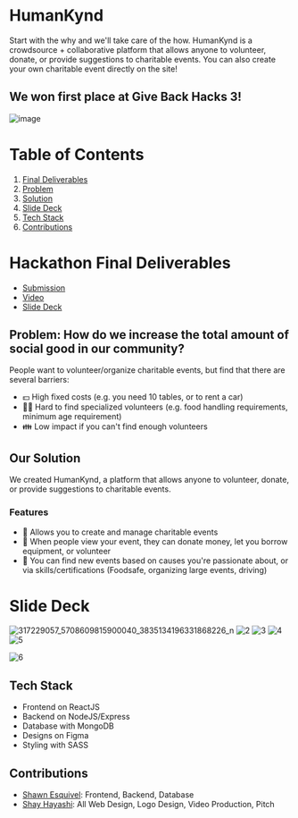 # HumanKynd
Start with the why and we'll take care of the how.  HumanKynd is a crowdsource + collaborative platform that allows anyone to volunteer, donate, or provide suggestions to charitable events. You can also create your own charitable event directly on the site!

## We won first place at Give Back Hacks 3!
![image](https://user-images.githubusercontent.com/94336773/204435105-05785e98-0961-4316-bd7e-897c09651a43.png)

# **Table of Contents**
1. [Final Deliverables](#hackathon-final-deliverables) 
2.  [Problem](#problem-how-do-we-increase-the-total-amount-of-social-good-in-our-community) 
3. [Solution](#our-solution)
4. [Slide Deck](#slide-deck)
5. [Tech Stack](#tech-stack)
6. [Contributions](#contributions)

# Hackathon Final Deliverables
- [Submission](https://devpost.com/software/humankynd)
- [Video](https://youtu.be/sOoozI3wxjo)
- [Slide Deck](https://drive.google.com/file/d/16PCWAqhjEFvXcTZAmyP6mFx402bta1FY/view?usp=sharing)


## Problem: How do we increase the total amount of social good in our community?
People want to volunteer/organize charitable events, but find that there are several barriers:
- 💵 High fixed costs (e.g. you need 10 tables, or to rent a car)
- 🙋🏼 Hard to find specialized volunteers (e.g. food handling requirements, minimum age requirement)
- 👪 Low impact if you can't find enough volunteers

## Our Solution
We created HumanKynd, a platform that allows anyone to volunteer, donate, or provide suggestions to charitable events.

### Features
- 💜 Allows you to create and manage charitable events
- 💚 When people view your event, they can donate money, let you borrow equipment, or volunteer
- 🔎 You can find new events based on causes you're passionate about, or via skills/certifications (Foodsafe, organizing large events, driving)

# Slide Deck
![317229057_5708609815900040_3835134196331868226_n](https://user-images.githubusercontent.com/94336773/204433284-cfd2c2c5-0cde-4023-97c6-4790e55dbf06.png)
![2](https://user-images.githubusercontent.com/94336773/204433423-cc87b0d7-bccf-4260-9f0c-f707c19e7095.png)
![3](https://user-images.githubusercontent.com/94336773/204433430-1d9d7666-b553-4ff1-be77-19f264116f41.png)
![4](https://user-images.githubusercontent.com/94336773/204433440-09637e0b-01a5-4e5a-b4e0-442749b0479f.png)
![5](https://user-images.githubusercontent.com/94336773/204433451-81f744f2-c0f9-4475-be14-755627ada724.png)

![6](https://user-images.githubusercontent.com/94336773/204433466-e614effd-7758-4050-8516-74a2ccadf145.png)

## Tech Stack
- Frontend on ReactJS
- Backend on NodeJS/Express
- Database with MongoDB
- Designs on Figma
- Styling with SASS

## Contributions
- [Shawn Esquivel](linkedin.com/in/shawnesquivel): Frontend, Backend, Database
- [Shay Hayashi](linkedin.com/in/shayhayashi): All Web Design, Logo Design, Video Production, Pitch
